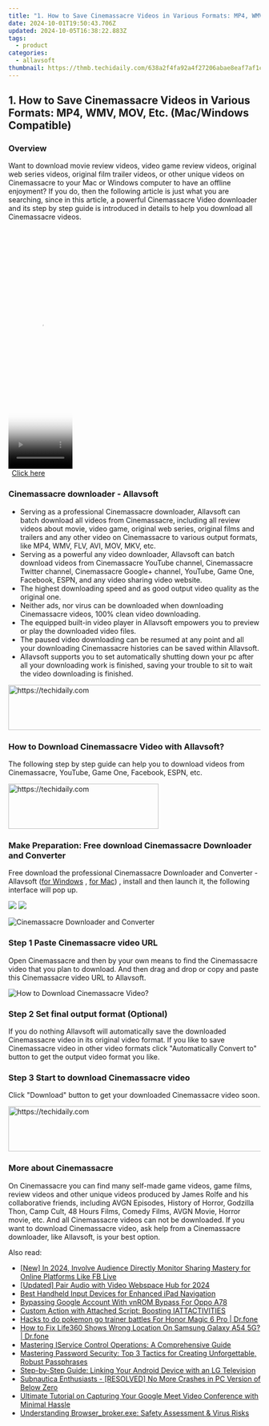 ```yaml
---
title: "1. How to Save Cinemassacre Videos in Various Formats: MP4, WMV, MOV, Etc. (Mac/Windows Compatible)"
date: 2024-10-01T19:50:43.706Z
updated: 2024-10-05T16:38:22.883Z
tags:
  - product
categories:
  - allavsoft
thumbnail: https://thmb.techidaily.com/638a2f4fa92a4f27206abae8eaf7af1c219069283597a561c9f954f039cf9a3e.jpg
---
```


## 1. How to Save Cinemassacre Videos in Various Formats: MP4, WMV, MOV, Etc. (Mac/Windows Compatible)

### Overview

Want to download movie review videos, video game review videos, original web series videos, original film trailer videos, or other unique videos on Cinemassacre to your Mac or Windows computer to have an offline enjoyment? If you do, then the following article is just what you are searching, since in this article, a powerful Cinemassacre Video downloader and its step by step guide is introduced in details to help you download all Cinemassacre videos.

<!-- affiliate ads begin -->
<span id="1993651">
					<video width="128" height="480" style="cursor:pointer"
           poster="//a.impactradius-go.com/display-clicktoplayimage/1993651.png"
           onclick="if(!this.playClicked){this.play();this.setAttribute('controls',true);this.playClicked=true;}">
	   <source src="//a.impactradius-go.com/display-ad/22993-1993651">
	   <img src="//a.impactradius-go.com/display-clicktoplayimage/1993651.png" style="border: none; height: 100%; width: 100%; object-fit: contain">
	</video>
	<div style="width:80px;text-align:center"><a href="javascript:window.open(decodeURIComponent('https%3A%2F%2Fhomestyler.sjv.io%2Fc%2F5597632%2F1993651%2F22993'), '_blank');void(0);">Click here</a></div>
</span>
<img height="0" width="0" src="https://imp.pxf.io/i/5597632/1993651/22993" style="position:absolute;visibility:hidden;" border="0" />
<!-- affiliate ads end -->

### Cinemassacre downloader - Allavsoft

* Serving as a professional Cinemassacre downloader, Allavsoft can batch download all videos from Cinemassacre, including all review videos about movie, video game, original web series, original films and trailers and any other video on Cinemassacre to various output formats, like MP4, WMV, FLV, AVI, MOV, MKV, etc.
* Serving as a powerful any video downloader, Allavsoft can batch download videos from Cinemassacre YouTube channel, Cinemassacre Twitter channel, Cinemassacre Google+ channel, YouTube, Game One, Facebook, ESPN, and any video sharing video website.
* The highest downloading speed and as good output video quality as the original one.
* Neither ads, nor virus can be downloaded when downloading Cinemassacre videos, 100% clean video downloading.
* The equipped built-in video player in Allavsoft empowers you to preview or play the downloaded video files.
* The paused video downloading can be resumed at any point and all your downloading Cinemassacre histories can be saved within Allavsoft.
* Allavsoft supports you to set automatically shutting down your pc after all your downloading work is finished, saving your trouble to sit to wait the video downloading is finished.

<!-- affiliate ads begin -->
<a href="https://appsumo.8odi.net/c/5597632/2132160/7443" target="_top" id="2132160">
  <img src="//a.impactradius-go.com/display-ad/7443-2132160" border="0" alt="https://techidaily.com" width="600" height="90"/>
</a>
<img height="0" width="0" src="https://appsumo.8odi.net/i/5597632/2132160/7443" style="position:absolute;visibility:hidden;" border="0" />
<!-- affiliate ads end -->

### How to Download Cinemassacre Video with Allavsoft?

The following step by step guide can help you to download videos from Cinemassacre, YouTube, Game One, Facebook, ESPN, etc.

<!-- affiliate ads begin -->
<a href="https://aligracehair.sjv.io/c/5597632/1880972/19272" target="_top" id="1880972">
  <img src="//a.impactradius-go.com/display-ad/19272-1880972" border="0" alt="https://techidaily.com" width="300" height="90"/>
</a>
<img height="0" width="0" src="https://aligracehair.sjv.io/i/5597632/1880972/19272" style="position:absolute;visibility:hidden;" border="0" />
<!-- affiliate ads end -->

### Make Preparation: Free download Cinemassacre Downloader and Converter

Free download the professional Cinemassacre Downloader and Converter - Allavsoft ([for Windows](https://tools.techidaily.com/allavsoft/products/) , [for Mac](https://tools.techidaily.com/allavsoft/products/)) , install and then launch it, the following interface will pop up.

[![](https://www.allavsoft.com/how-to/../images/how-to/free-download-win.jpg)](https://tools.techidaily.com/allavsoft/products/) [![](https://www.allavsoft.com/how-to/../images/how-to/free-download-mac.jpg)](https://tools.techidaily.com/allavsoft/products/)

![Cinemassacre Downloader and Converter](https://www.allavsoft.com/how-to/../images/allavsoft/screen-shot-600.jpg)

### Step 1 Paste Cinemassacre video URL

Open Cinemassacre and then by your own means to find the Cinemassacre video that you plan to download. And then drag and drop or copy and paste this Cinemassacre video URL to Allavsoft.

![How to Download Cinemassacre Video?](https://www.allavsoft.com/how-to/../images/how-to/download-rtmp-video/download-rtmp-video.jpg)

### Step 2 Set final output format (Optional)

If you do nothing Allavsoft will automatically save the downloaded Cinemassacre video in its original video format. If you like to save Cinemassacre video in other video formats click "Automatically Convert to" button to get the output video format you like.

### Step 3 Start to download Cinemassacre video

Click "Download" button to get your downloaded Cinemassacre video soon.

<!-- affiliate ads begin -->
<a href="https://appsumo.8odi.net/c/5597632/2151868/7443" target="_top" id="2151868">
  <img src="//a.impactradius-go.com/display-ad/7443-2151868" border="0" alt="https://techidaily.com" width="600" height="90"/>
</a>
<img height="0" width="0" src="https://appsumo.8odi.net/i/5597632/2151868/7443" style="position:absolute;visibility:hidden;" border="0" />
<!-- affiliate ads end -->

### More about Cinemassacre

On Cinemassacre you can find many self-made game videos, game films, review videos and other unique videos produced by James Rolfe and his collaborative friends, including AVGN Episodes, History of Horror, Godzilla Thon, Camp Cult, 48 Hours Films, Comedy Films, AVGN Movie, Horror movie, etc. And all Cinemassacre videos can not be downloaded. If you want to download Cinemassacre video, ask help from a Cinemassacre downloader, like Allavsoft, is your best option.

<ins class="adsbygoogle"
     style="display:block"
     data-ad-format="autorelaxed"
     data-ad-client="ca-pub-7571918770474297"
     data-ad-slot="1223367746"></ins>

<ins class="adsbygoogle"
     style="display:block"
     data-ad-client="ca-pub-7571918770474297"
     data-ad-slot="8358498916"
     data-ad-format="auto"
     data-full-width-responsive="true"></ins>

<span class="atpl-alsoreadstyle">Also read:</span>
<div><ul>
<li><a href="https://facebook-clips.techidaily.com/new-in-2024-involve-audience-directly-monitor-sharing-mastery-for-online-platforms-like-fb-live/"><u>[New] In 2024, Involve Audience Directly Monitor Sharing Mastery for Online Platforms Like FB Live</u></a></li>
<li><a href="https://fox-hovers.techidaily.com/updated-pair-audio-with-video-webspace-hub-for-2024/"><u>[Updated] Pair Audio with Video Webspace Hub for 2024</u></a></li>
<li><a href="https://buynow-info.techidaily.com/best-handheld-input-devices-for-enhanced-ipad-navigation/"><u>Best Handheld Input Devices for Enhanced iPad Navigation</u></a></li>
<li><a href="https://easy-unlock-android.techidaily.com/bypassing-google-account-with-vnrom-bypass-for-oppo-a78-by-drfone-android/"><u>Bypassing Google Account With vnROM Bypass For Oppo A78</u></a></li>
<li><a href="https://fox-zaraz.techidaily.com/custom-action-with-attached-script-boosting-iattactivities/"><u>Custom Action with Attached Script: Boosting IATTACTIVITIES</u></a></li>
<li><a href="https://pokemon-go-android.techidaily.com/hacks-to-do-pokemon-go-trainer-battles-for-honor-magic-6-pro-drfone-by-drfone-virtual-android/"><u>Hacks to do pokemon go trainer battles For Honor Magic 6 Pro | Dr.fone</u></a></li>
<li><a href="https://fake-location.techidaily.com/how-to-fix-life360-shows-wrong-location-on-samsung-galaxy-a54-5g-drfone-by-drfone-virtual-android/"><u>How to Fix Life360 Shows Wrong Location On Samsung Galaxy A54 5G? | Dr.fone</u></a></li>
<li><a href="https://fox-zaraz.techidaily.com/mastering-iservice-control-operations-a-comprehensive-guide/"><u>Mastering IService Control Operations: A Comprehensive Guide</u></a></li>
<li><a href="https://fox-zaraz.techidaily.com/mastering-password-security-top-3-tactics-for-creating-unforgettable-robust-passphrases/"><u>Mastering Password Security: Top 3 Tactics for Creating Unforgettable, Robust Passphrases</u></a></li>
<li><a href="https://fox-zaraz.techidaily.com/step-by-step-guide-linking-your-android-device-with-an-lg-television/"><u>Step-by-Step Guide: Linking Your Android Device with an LG Television</u></a></li>
<li><a href="https://win-answers.techidaily.com/1722990553351-subnautica-enthusiasts-resolved-no-more-crashes-in-pc-version-of-below-zero/"><u>Subnautica Enthusiasts - [RESOLVED] No More Crashes in PC Version of Below Zero</u></a></li>
<li><a href="https://fox-zaraz.techidaily.com/ultimate-tutorial-on-capturing-your-google-meet-video-conference-with-minimal-hassle/"><u>Ultimate Tutorial on Capturing Your Google Meet Video Conference with Minimal Hassle</u></a></li>
<li><a href="https://fox-zaraz.techidaily.com/understanding-browserbrokerexe-safety-assessment-and-virus-risks/"><u>Understanding Browser_broker.exe: Safety Assessment & Virus Risks</u></a></li>
</ul></div>

